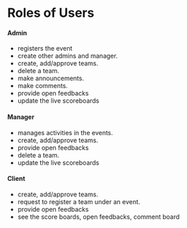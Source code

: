 Roles of Users
========================

#### Admin
- registers the event
- create other admins and manager.
- create, add/approve teams.
- delete a team.
- make announcements.
- make comments.
- provide open feedbacks
- update the live scoreboards



#### Manager
- manages activities in the events.
- create, add/approve teams.
- provide open feedbacks
- delete a team.
- update the live scoreboards


#### Client
- create, add/approve teams.
- request to register a team under an event.
- provide open feedbacks
- see the score boards, open feedbacks, comment board